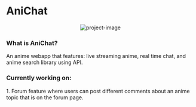 # AniChat

<p align="center"><img src="https://socialify.git.ci/markubiadas/AniChat/image?font=Inter&forks=1&issues=1&logo=https%3A%2F%2Fcdn-icons-png.flaticon.com%2F512%2F8913%2F8913308.png&name=1&pulls=1&stargazers=1&theme=Light" alt="project-image"></p>
 
 <h3>What is AniChat?</h3>
 An anime webapp that features: live streaming anime, real time chat, and anime search library using API.
 
 <h3>Currently working on:</h3>
 1. Forum feature where users can post different comments about an anime topic that is on the forum page.
